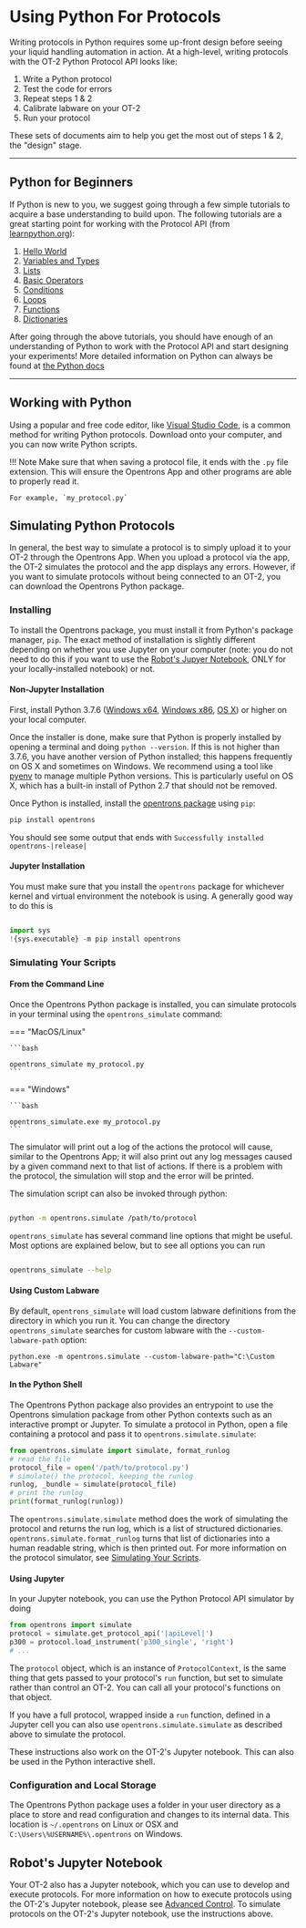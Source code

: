 Using Python For Protocols
==========================

Writing protocols in Python requires some up-front design before seeing
your liquid handling automation in action. At a high-level, writing
protocols with the OT-2 Python Protocol API looks like:

1.  Write a Python protocol
2.  Test the code for errors
3.  Repeat steps 1 & 2
4.  Calibrate labware on your OT-2
5.  Run your protocol

These sets of documents aim to help you get the most out of steps 1 & 2,
the "design" stage.

------------------------------------------------------------------------

Python for Beginners
--------------------

If Python is new to you, we suggest going through a few simple tutorials
to acquire a base understanding to build upon. The following tutorials
are a great starting point for working with the Protocol API (from
[learnpython.org](http://www.learnpython.org/)):

1)  [Hello World](http://www.learnpython.org/en/Hello%2C_World%21)
2)  [Variables and
    Types](http://www.learnpython.org/en/Variables_and_Types)
3)  [Lists](http://www.learnpython.org/en/Lists)
4)  [Basic Operators](http://www.learnpython.org/en/Basic_Operators)
5)  [Conditions](http://www.learnpython.org/en/Conditions)
6)  [Loops](http://www.learnpython.org/en/Loops)
7)  [Functions](http://www.learnpython.org/en/Functions)
8)  [Dictionaries](http://www.learnpython.org/en/Dictionaries)

After going through the above tutorials, you should have enough of an
understanding of Python to work with the Protocol API and start
designing your experiments! More detailed information on Python can
always be found at [the Python
docs](https://docs.python.org/3/index.html)

------------------------------------------------------------------------

Working with Python
-------------------

Using a popular and free code editor, like [Visual Studio
Code](https://code.visualstudio.com/), is a common method for writing
Python protocols. Download onto your computer, and you can now write
Python scripts.

!!! Note
    Make sure that when saving a protocol file, it ends with the `.py` file
    extension. This will ensure the Opentrons App and other programs are
    able to properly read it.

    For example, `my_protocol.py`


Simulating Python Protocols
---------------------------

In general, the best way to simulate a protocol is to simply upload it
to your OT-2 through the Opentrons App. When you upload a protocol via
the app, the OT-2 simulates the protocol and the app displays any
errors. However, if you want to simulate protocols without being
connected to an OT-2, you can download the Opentrons Python package.

### Installing

To install the Opentrons package, you must install it from Python's
package manager, `pip`. The exact method of installation is
slightly different depending on whether you use Jupyter on your computer
(note: you do not need to do this if you want to use the
[Robot's Jupyer Notebook](new_advanced_running.md), ONLY for your
locally-installed notebook) or not.

#### Non-Jupyter Installation

First, install Python 3.7.6 ([Windows
x64](https://www.python.org/ftp/python/3.7.6/python-3.7.6-amd64.exe),
[Windows x86](https://www.python.org/ftp/python/3.7.6/python-3.7.6.exe),
[OS
X](https://www.python.org/ftp/python/3.7.6/python-3.7.6-macosx10.6.pkg))
or higher on your local computer.

Once the installer is done, make sure that Python is properly installed
by opening a terminal and doing `python --version`. If this is not
higher than 3.7.6, you have another version of Python installed; this
happens frequently on OS X and sometimes on Windows. We recommend using
a tool like [pyenv](https://github.com/pyenv/pyenv) to manage multiple
Python versions. This is particularly useful on OS X, which has a
built-in install of Python 2.7 that should not be removed.

Once Python is installed, install the [opentrons
package](https://pypi.org/project/opentrons/) using `pip`:


```bash
pip install opentrons
```

You should see some output that ends with
`Successfully installed opentrons-|release|`

#### Jupyter Installation

You must make sure that you install the `opentrons` package for
whichever kernel and virtual environment the notebook is using. A
generally good way to do this is

```python

import sys
!{sys.executable} -m pip install opentrons
```

### Simulating Your Scripts

#### From the Command Line

Once the Opentrons Python package is installed, you can simulate
protocols in your terminal using the `opentrons_simulate` command:

=== "MacOS/Linux"

    ```bash

    opentrons_simulate my_protocol.py
    ```

=== "Windows"

    ```bash

    opentrons_simulate.exe my_protocol.py
    ```

The simulator will print out a log of the actions the protocol will
cause, similar to the Opentrons App; it will also print out any log
messages caused by a given command next to that list of actions. If
there is a problem with the protocol, the simulation will stop and the
error will be printed.

The simulation script can also be invoked through python:

```bash

python -m opentrons.simulate /path/to/protocol
```

`opentrons_simulate` has several command line options that might be
useful. Most options are explained below, but to see all options you can
run

```bash

opentrons_simulate --help
```

#### Using Custom Labware

By default, `opentrons_simulate` will load custom labware definitions
from the directory in which you run it. You can change the directory
`opentrons_simulate` searches for custom labware with the
`--custom-labware-path` option:

``` {.sourceCode .shell}
python.exe -m opentrons.simulate --custom-labware-path="C:\Custom Labware"
```

#### In the Python Shell

The Opentrons Python package also provides an entrypoint to use the
Opentrons simulation package from other Python contexts such as an
interactive prompt or Jupyter. To simulate a protocol in Python, open a
file containing a protocol and pass it to
`opentrons.simulate.simulate`:

``` python
from opentrons.simulate import simulate, format_runlog
# read the file
protocol_file = open('/path/to/protocol.py')
# simulate() the protocol, keeping the runlog
runlog, _bundle = simulate(protocol_file)
# print the runlog
print(format_runlog(runlog))
```

The `opentrons.simulate.simulate`
method does the work of simulating the protocol and returns the run log,
which is a list of structured dictionaries.
`opentrons.simulate.format_runlog`
turns that list of dictionaries into a human readable string, which is
then printed out. For more information on the protocol simulator, see
[Simulating Your Scripts](writing.md).

#### Using Jupyter

In your Jupyter notebook, you can use the Python Protocol API simulator
by doing

```python
from opentrons import simulate
protocol = simulate.get_protocol_api('|apiLevel|')
p300 = protocol.load_instrument('p300_single', 'right')
# ...
```

The `protocol` object, which is an instance of
`ProtocolContext`, is the same thing
that gets passed to your protocol's `run` function, but set to simulate
rather than control an OT-2. You can call all your protocol's functions
on that object.

If you have a full protocol, wrapped inside a `run` function, defined in
a Jupyter cell you can also use
`opentrons.simulate.simulate` as
described above to simulate the protocol.

These instructions also work on the OT-2's Jupyter notebook. This can
also be used in the Python interactive shell.

### Configuration and Local Storage

The Opentrons Python package uses a folder in your user directory as a
place to store and read configuration and changes to its internal data.
This location is `~/.opentrons` on Linux or OSX and
`C:\Users\%USERNAME%\.opentrons` on Windows.

Robot's Jupyter Notebook
------------------------

Your OT-2 also has a Jupyter notebook, which you can use to develop and
execute protocols. For more information on how to execute protocols
using the OT-2's Jupyter notebook, please see
[Advanced Control](new_advanced_running.md). To simulate protocols
on the OT-2's Jupyter notebook, use the instructions above.
